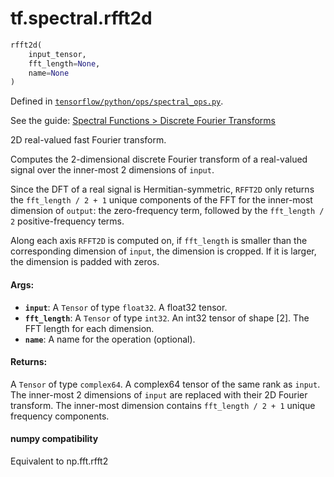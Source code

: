 <div itemscope itemtype="http://developers.google.com/ReferenceObject">
<meta itemprop="name" content="tf.spectral.rfft2d" />
</div>

# tf.spectral.rfft2d

``` python
rfft2d(
    input_tensor,
    fft_length=None,
    name=None
)
```



Defined in [`tensorflow/python/ops/spectral_ops.py`](https://www.tensorflow.org/code/tensorflow/python/ops/spectral_ops.py).

See the guide: [Spectral Functions > Discrete Fourier Transforms](../../../../api_guides/python/spectral_ops.md#Discrete_Fourier_Transforms)

2D real-valued fast Fourier transform.

Computes the 2-dimensional discrete Fourier transform of a real-valued signal
over the inner-most 2 dimensions of `input`.

Since the DFT of a real signal is Hermitian-symmetric, `RFFT2D` only returns the
`fft_length / 2 + 1` unique components of the FFT for the inner-most dimension
of `output`: the zero-frequency term, followed by the `fft_length / 2`
positive-frequency terms.

Along each axis `RFFT2D` is computed on, if `fft_length` is smaller than the
corresponding dimension of `input`, the dimension is cropped. If it is larger,
the dimension is padded with zeros.

#### Args:

* <b>`input`</b>: A `Tensor` of type `float32`. A float32 tensor.
* <b>`fft_length`</b>: A `Tensor` of type `int32`.
    An int32 tensor of shape [2]. The FFT length for each dimension.
* <b>`name`</b>: A name for the operation (optional).


#### Returns:

A `Tensor` of type `complex64`.
A complex64 tensor of the same rank as `input`. The inner-most 2
  dimensions of `input` are replaced with their 2D Fourier transform. The
  inner-most dimension contains `fft_length / 2 + 1` unique frequency
  components.



#### numpy compatibility
  Equivalent to np.fft.rfft2

